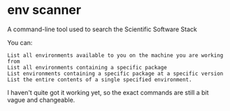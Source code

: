 # env scanner

A command-line tool used to search the Scientific Software Stack

You can:

    List all environments available to you on the machine you are working from
    List all environments containing a specific package
    List environments containing a specific package at a specific version
    List the entire contents of a single specified environment.

I haven't quite got it working yet, so the exact commands are still a bit vague and changeable.
